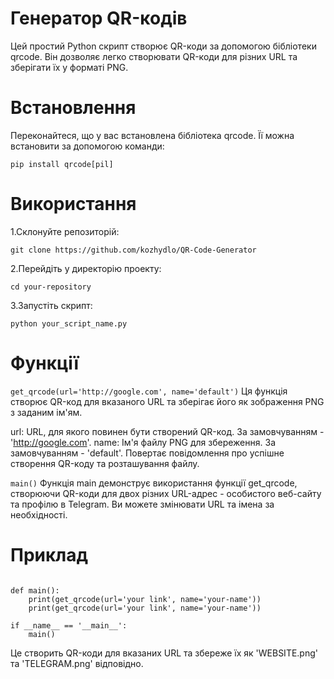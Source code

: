 # Генератор QR-кодів
Цей простий Python скрипт створює QR-коди за допомогою бібліотеки qrcode. Він дозволяє легко створювати QR-коди для різних URL та зберігати їх у форматі PNG.

# Встановлення
Переконайтеся, що у вас встановлена бібліотека qrcode. Її можна встановити за допомогою команди:
```
pip install qrcode[pil]
```

# Використання
1.Склонуйте репозиторій:
```
git clone https://github.com/kozhydlo/QR-Code-Generator

```
2.Перейдіть у директорію проекту:
```
cd your-repository
```
3.Запустіть скрипт:
```
python your_script_name.py
```

# Функції
`get_qrcode(url='http://google.com', name='default')`
Ця функція створює QR-код для вказаного URL та зберігає його як зображення PNG з заданим ім'ям.

url: URL, для якого повинен бути створений QR-код. За замовчуванням - 'http://google.com'.
name: Ім'я файлу PNG для збереження. За замовчуванням - 'default'.
Повертає повідомлення про успішне створення QR-коду та розташування файлу.

`main()`
Функція main демонструє використання функції get_qrcode, створюючи QR-коди для двох різних URL-адрес - особистого веб-сайту та профілю в Telegram. Ви можете змінювати URL та імена за необхідності.

# Приклад

```from qrcode_generator import get_qrcode

def main():
    print(get_qrcode(url='your link', name='your-name'))
    print(get_qrcode(url='your link', name='your-name'))

if __name__ == '__main__':
    main()
```

Це створить QR-коди для вказаних URL та збереже їх як 'WEBSITE.png' та 'TELEGRAM.png' відповідно.
